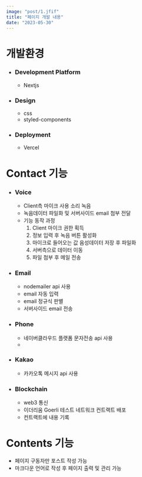 ```yaml
---
image: "post/1.jfif"
title: "페이지 개발 내용"
date: "2023-05-30"
---
```


# 개발환경

- ### Development Platform

  - Nextjs

- ### Design

  - css
  - styled-components

- ### Deployment

  - Vercel

# Contact 기능

- ### Voice

  - Client측 마이크 사용 소리 녹음
  - 녹음데이터 파일화 및 서버사이드 email 첨부 전달
  - 기능 동작 과정
    1. Client 마이크 권한 획득
    2. 정보 입력 후 녹음 버튼 활성화
    3. 마이크로 들어오는 값 음성데이터 저장 후 파일화
    4. 서버측으로 데이터 이동
    5. 파일 첨부 후 메일 전송

- ### Email

  - nodemailer api 사용
  - email 자동 입력
  - email 정규식 판별
  - 서버사이드 email 전송

- ### Phone

  - 네이버클라우드 플랫폼 문자전송 api 사용
  -

- ### Kakao

  - 카카오톡 메시지 api 사용

- ### Blockchain
  - web3 통신
  - 이더리움 Goerli 테스트 네트워크 컨트랙트 배포
  - 컨트랙트에 내용 기록

# Contents 기능

- 페이지 구동자만 포스트 작성 가능
- 마크다운 언어로 작성 후 페이지 출력 및 관리 가능

